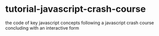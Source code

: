 # tutorial-javascript-crash-course
the code of key javascript concepts following a javascript crash course concluding with an interactive form
